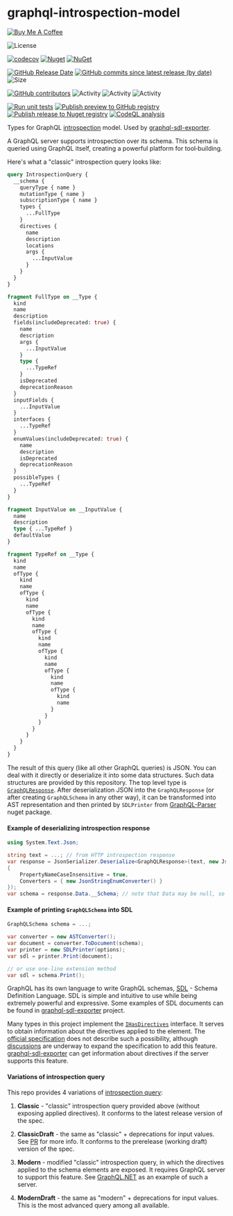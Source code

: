 # graphql-introspection-model

<a href="https://www.buymeacoffee.com/sungam3r" target="_blank"><img src="https://bmc-cdn.nyc3.digitaloceanspaces.com/BMC-button-images/custom_images/orange_img.png" alt="Buy Me A Coffee" style="height: auto !important;width: auto !important;" ></a>

![License](https://img.shields.io/github/license/sungam3r/graphql-introspection-model)

[![codecov](https://codecov.io/gh/sungam3r/graphql-introspection-model/graph/badge.svg?token=I98DQMW5EJ)](https://codecov.io/gh/sungam3r/graphql-introspection-model)
[![Nuget](https://img.shields.io/nuget/dt/GraphQL.IntrospectionModel)](https://www.nuget.org/packages/GraphQL.IntrospectionModel)
[![NuGet](https://img.shields.io/nuget/v/GraphQL.IntrospectionModel)](https://www.nuget.org/packages/GraphQL.IntrospectionModel)

[![GitHub Release Date](https://img.shields.io/github/release-date/sungam3r/graphql-introspection-model?label=released)](https://github.com/sungam3r/graphql-introspection-model/releases)
[![GitHub commits since latest release (by date)](https://img.shields.io/github/commits-since/sungam3r/graphql-introspection-model/latest?label=new+commits)](https://github.com/sungam3r/graphql-introspection-model/commits/master)
![Size](https://img.shields.io/github/repo-size/sungam3r/graphql-introspection-model)

[![GitHub contributors](https://img.shields.io/github/contributors/sungam3r/graphql-introspection-model)](https://github.com/sungam3r/graphql-introspection-model/graphs/contributors)
![Activity](https://img.shields.io/github/commit-activity/w/sungam3r/graphql-introspection-model)
![Activity](https://img.shields.io/github/commit-activity/m/sungam3r/graphql-introspection-model)
![Activity](https://img.shields.io/github/commit-activity/y/sungam3r/graphql-introspection-model)

[![Run unit tests](https://github.com/sungam3r/graphql-introspection-model/actions/workflows/test.yml/badge.svg)](https://github.com/sungam3r/graphql-introspection-model/actions/workflows/test.yml)
[![Publish preview to GitHub registry](https://github.com/sungam3r/graphql-introspection-model/actions/workflows/publish-preview.yml/badge.svg)](https://github.com/sungam3r/graphql-introspection-model/actions/workflows/publish-preview.yml)
[![Publish release to Nuget registry](https://github.com/sungam3r/graphql-introspection-model/actions/workflows/publish-release.yml/badge.svg)](https://github.com/sungam3r/graphql-introspection-model/actions/workflows/publish-release.yml)
[![CodeQL analysis](https://github.com/sungam3r/graphql-introspection-model/actions/workflows/codeql-analysis.yml/badge.svg)](https://github.com/sungam3r/graphql-introspection-model/actions/workflows/codeql-analysis.yml)

Types for GraphQL [introspection](https://graphql.github.io/graphql-spec/October2021/#sec-Introspection) model. Used by [graphql-sdl-exporter](https://github.com/sungam3r/graphql-sdl-exporter).

A GraphQL server supports introspection over its schema. This schema is queried using GraphQL itself, creating a powerful
platform for tool‐building.

Here's what a "classic" introspection query looks like:
```graphql
query IntrospectionQuery {
  __schema {
    queryType { name }
    mutationType { name }
    subscriptionType { name }
    types {
      ...FullType
    }
    directives {
      name
      description
      locations
      args {
        ...InputValue
      }
    }
  }
}

fragment FullType on __Type {
  kind
  name
  description
  fields(includeDeprecated: true) {
    name
    description
    args {
      ...InputValue
    }
    type {
      ...TypeRef
    }
    isDeprecated
    deprecationReason
  }
  inputFields {
    ...InputValue
  }
  interfaces {
    ...TypeRef
  }
  enumValues(includeDeprecated: true) {
    name
    description
    isDeprecated
    deprecationReason
  }
  possibleTypes {
    ...TypeRef
  }
}

fragment InputValue on __InputValue {
  name
  description
  type { ...TypeRef }
  defaultValue
}

fragment TypeRef on __Type {
  kind
  name
  ofType {
    kind
    name
    ofType {
      kind
      name
      ofType {
        kind
        name
        ofType {
          kind
          name
          ofType {
            kind
            name
            ofType {
              kind
              name
              ofType {
                kind
                name
              }
            }
          }
        }
      }
    }
  }
}
```

The result of this query (like all other GraphQL queries) is JSON. You can deal with it directly or deserialize it into some data structures.
Such data structures are provided by this repository. The top level type is [`GraphQLResponse`](src/GraphQL.IntrospectionModel/GraphQLResponse.cs).
After deserialization JSON into the `GraphQLResponse` (or after creating `GraphQLSchema` in any other way), it can be transformed into AST
representation and then printed by `SDLPrinter` from [GraphQL-Parser](https://github.com/graphql-dotnet/parser) nuget package.

#### Example of deserializing introspection response

```csharp
using System.Text.Json;

string text = ...; // from HTTP introspection response
var response = JsonSerializer.Deserialize<GraphQLResponse>(text, new JsonSerializerOptions
{
    PropertyNameCaseInsensitive = true,
    Converters = { new JsonStringEnumConverter() }
});
var schema = response.Data.__Schema; // note that Data may be null, so check response.Errors 
```

#### Example of printing `GraphQLSchema` into SDL

```csharp
GraphQLSchema schema = ...;

var converter = new ASTConverter();
var document = converter.ToDocument(schema);
var printer = new SDLPrinter(options);
var sdl = printer.Print(document);

// or use one-line extension method
var sdl = schema.Print();
```

GraphQL has its own language to write GraphQL schemas, [SDL](https://graphql.github.io/graphql-spec/October2021/#sec-Type-System) - Schema Definition Language.
SDL is simple and intuitive to use while being extremely powerful and expressive. Some examples of SDL documents can be found in [graphql-sdl-exporter](https://github.com/sungam3r/graphql-sdl-exporter/tree/master/samples) project.

Many types in this project implement the [`IHasDirectives`](src/GraphQL.IntrospectionModel/IHasDirectives.cs) interface. It serves to obtain information
about the directives applied to the element. The [official specification](https://graphql.github.io/graphql-spec/October2021) does not describe such a possibility,
although [discussions](https://github.com/graphql/graphql-spec/issues/300) are underway to expand the specification to add this feature.
[graphql-sdl-exporter](https://github.com/sungam3r/graphql-sdl-exporter/tree/master/samples) can get information about directives if the server
supports this feature.

#### Variations of introspection query

This repo provides 4 variations of [introspection query](src/GraphQL.IntrospectionModel/IntrospectionQuery.cs):

1. **Classic** - "classic" introspection query provided above (without exposing applied directives).
It conforms to the latest release version of the spec.

2) **ClassicDraft** - the same as "classic" + deprecations for input values.
See [PR](https://github.com/graphql/graphql-spec/pull/805) for more info. It conforms to the prerelease
(working draft) version of the spec.

3) **Modern** - modified "classic" introspection query, in which the directives applied to the schema
elements are exposed. It requires GraphQL server to support this feature.
See [GraphQL.NET](https://graphql-dotnet.github.io/docs/getting-started/directives/#directives-and-introspection)
as an example of such a server.

4) **ModernDraft** - the same as "modern" + deprecations for input values. This is the most advanced
query among all available.
